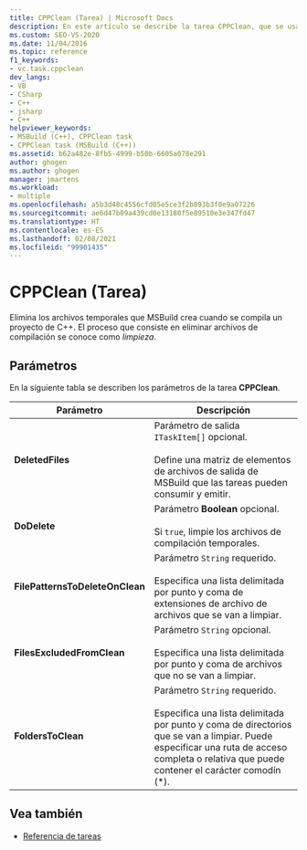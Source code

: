 ```yaml
---
title: CPPClean (Tarea) | Microsoft Docs
description: En este artículo se describe la tarea CPPClean, que se usa para eliminar los archivos temporales que MSBuild crea cuando se compila un proyecto de C++.
ms.custom: SEO-VS-2020
ms.date: 11/04/2016
ms.topic: reference
f1_keywords:
- vc.task.cppclean
dev_langs:
- VB
- CSharp
- C++
- jsharp
- C++
helpviewer_keywords:
- MSBuild (C++), CPPClean task
- CPPClean task (MSBuild (C++))
ms.assetid: b62a482e-8fb5-4999-b50b-6605a078e291
author: ghogen
ms.author: ghogen
manager: jmartens
ms.workload:
- multiple
ms.openlocfilehash: a5b3d48c4556cfd05e5ce3f2b893b3f0e9a07226
ms.sourcegitcommit: ae6d47b09a439cd0e13180f5e89510e3e347fd47
ms.translationtype: HT
ms.contentlocale: es-ES
ms.lasthandoff: 02/08/2021
ms.locfileid: "99901435"
---
```

# <a name="cppclean-task"></a>CPPClean (Tarea)

Elimina los archivos temporales que MSBuild crea cuando se compila un proyecto de C++. El proceso que consiste en eliminar archivos de compilación se conoce como *limpieza*.

## <a name="parameters"></a>Parámetros

 En la siguiente tabla se describen los parámetros de la tarea **CPPClean**.

|Parámetro|Descripción|
|---------------|-----------------|
|**DeletedFiles**|Parámetro de salida `ITaskItem[]` opcional.<br /><br /> Define una matriz de elementos de archivos de salida de MSBuild que las tareas pueden consumir y emitir.|
|**DoDelete**|Parámetro **Boolean** opcional.<br /><br /> Si `true`, limpie los archivos de compilación temporales.|
|**FilePatternsToDeleteOnClean**|Parámetro `String` requerido.<br /><br /> Especifica una lista delimitada por punto y coma de extensiones de archivo de archivos que se van a limpiar.|
|**FilesExcludedFromClean**|Parámetro `String` opcional.<br /><br /> Especifica una lista delimitada por punto y coma de archivos que no se van a limpiar.|
|**FoldersToClean**|Parámetro `String` requerido.<br /><br /> Especifica una lista delimitada por punto y coma de directorios que se van a limpiar. Puede especificar una ruta de acceso completa o relativa que puede contener el carácter comodín (*).|

## <a name="see-also"></a>Vea también

- [Referencia de tareas](../msbuild/msbuild-task-reference.md)
